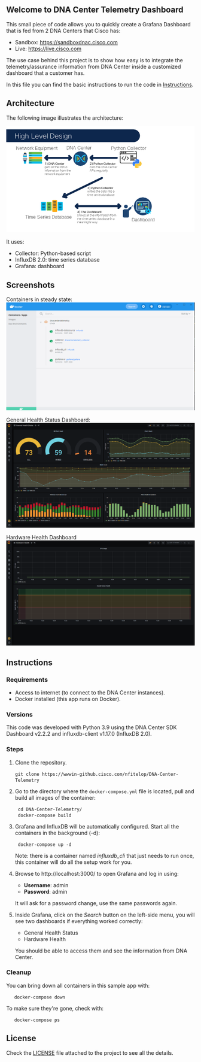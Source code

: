 ## Welcome to DNA Center Telemetry Dashboard

This small piece of code allows you to quickly create a Grafana Dashboard 
that is fed from 2 DNA Centers that Cisco has:
- Sandbox: https://sandboxdnac.cisco.com
- Live: https://live.cisco.com

The use case behind this project is to show how easy is to integrate the 
telemetry/assurance information from DNA Center inside a customized dashboard
that a customer has.

In this file you can find the basic instructions to run the code in 
[Instructions](#Instructions).

## Architecture

The following image illustrates the architecture:

![Architecture](/images/architecture.png)

It uses:
- Collector: Python-based script
- InfluxDB 2.0: time series database
- Grafana: dashboard

## Screenshots

Containers in steady state:
![Containers in steady state](/images/containers_steady.png)

General Health Status Dashboard:
![General Health Status Dashboard](/images/general_health_status.png)

Hardware Health Dashboard
![Hardware Health Dashboard](/images/hardware_health.png)

## Instructions

### Requirements

- Access to internet (to connect to the DNA Center instances).
- Docker installed (this app runs on Docker).

### Versions

This code was developed with Python 3.9 using the DNA Center SDK 
Dashboard v2.2.2 and influxdb-client v1.17.0 (InfluxDB 2.0).

### Steps

1. Clone the repository.
   ```
   git clone https://wwwin-github.cisco.com/nfitelop/DNA-Center-Telemetry
   ```

2. Go to the directory where the `docker-compose.yml` file is located, pull and
 build all images of the container:
   ```
    cd DNA-Center-Telemetry/
    docker-compose build
   ```

3. Grafana and InfluxDB will be automatically configured. Start all the 
   containers in the background (-d): 
   ```
    docker-compose up -d
   ```
   
   Note: there is a container named _influxdb_cli_ that just needs to run 
   once, this container will do all the setup work for you.

   
4. Browse to http://localhost:3000/ to open Grafana and log in using:
   - **Username**: admin
   - **Password**: admin
   
   It will ask for a password change, use the same passwords again.
   

5. Inside Grafana, click on the _Search_ button on the left-side menu, you 
   will see two dashboards if everything worked correctly:
   - General Health Status 
   - Hardware Health
    
    You should be able to access them and see the information from DNA Center.
       
### Cleanup

You can bring down all containers in this sample app with:
```
   docker-compose down
```

To make sure they're gone, check with:
```
   docker-compose ps
```

## License

Check the [LICENSE][LICENSE] file attached to the project to see all the 
details.

[DOCS]: ./docs
[LICENSE]: ./LICENSE.md